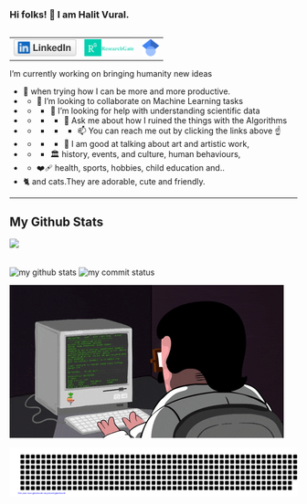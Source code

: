 

### Hi folks! 👋 I am Halit Vural.
<table align="right"><tr> 
    <td><a href="https://www.linkedin.com/in/halit-vural">
           <img src="linkedin.svg" height="30">
        </a>
    </td>
    <td><a href="https://www.researchgate.net/profile/H-A-L-I-T-V-U-R-A-L">
          <img src="rg_researchgate.png" height="30" >
        </a>
    </td>
    <td><a href="https://scholar.google.com/citations?user=-ajYhzEAAAAJ&hl=en">
           <img src="scholar.png" height="30" >
        </a>
    </td></tr>
</table>


I’m currently working on bringing humanity new ideas
- 🌱 when trying how I can be more and more productive.
- - 👯 I’m looking to collaborate on Machine Learning tasks
- - - 🤔 I’m looking for help with understanding scientific data
- - - - 💬 Ask me about how I ruined the things with the Algorithms
- - - - - 📫 You can reach me out by clicking the links above ☝️
- - - - 🎨 I am good at talking about art and artistic work,
- - - 🏛️  history, events, and culture, human behaviours,
- - ❤️‍🩹 health, sports, hobbies, child education and..
- 🐈 and cats.They are adorable, cute and friendly.

<hr>

## My Github Stats
![](https://komarev.com/ghpvc/?username=hvbosna)

<br>

 <img src="https://github-readme-stats.vercel.app/api?username=hvbosna&theme=chartreuse-dark" alt="my github stats" width="45%"/>

 <img src="https://github-readme-streak-stats.herokuapp.com/?user=hvbosna&theme=chartreuse-dark" alt="my commit status" width="45%" />



![](it_guy.gif)



![gitartwork](gitartwork.svg)


<!--
**hvbosna/hvbosna** is a ✨ _special_ ✨ repository because its `README.md` (this file) appears on your GitHub profile.

Here are some ideas to get you started:

- 🔭 I’m currently working on ...
- 🌱 I’m currently learning ...
- 👯 I’m looking to collaborate on ...
- 🤔 I’m looking for help with ...
- 💬 Ask me about ...
- 📫 How to reach me: ...
- 😄 Pronouns: ...
- ⚡ Fun fact: ...
-->
